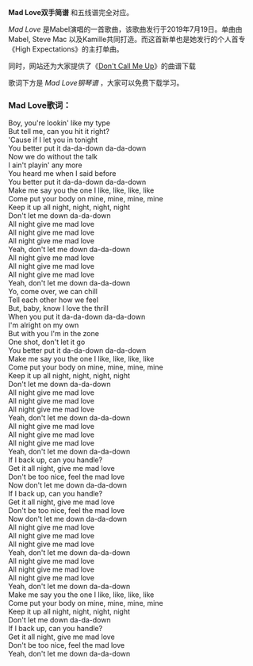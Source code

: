 

**Mad Love双手简谱** 和五线谱完全对应。

_Mad Love_ 是Mabel演唱的一首歌曲，该歌曲发行于2019年7月19日。单曲由 Mabel, Steve Mac
以及Kamille共同打造。而这首新单也是她发行的个人首专《High Expectations》的主打单曲。

同时，网站还为大家提供了《[Don't Call Me Up](Music-10152-Dont-Call-Me-Up-Mabel.html "Don't
Call Me Up")》的曲谱下载

歌词下方是 _Mad Love钢琴谱_ ，大家可以免费下载学习。

### Mad Love歌词：

Boy, you're lookin' like my type  
But tell me, can you hit it right?  
'Cause if I let you in tonight  
You better put it da-da-down da-da-down  
Now we do without the talk  
I ain't playin' any more  
You heard me when I said before  
You better put it da-da-down da-da-down  
Make me say you the one I like, like, like, like  
Come put your body on mine, mine, mine, mine  
Keep it up all night, night, night, night  
Don't let me down da-da-down  
All night give me mad love  
All night give me mad love  
All night give me mad love  
Yeah, don't let me down da-da-down  
All night give me mad love  
All night give me mad love  
All night give me mad love  
Yeah, don't let me down da-da-down  
Yo, come over, we can chill  
Tell each other how we feel  
But, baby, know I love the thrill  
When you put it da-da-down da-da-down  
I'm alright on my own  
But with you I'm in the zone  
One shot, don't let it go  
You better put it da-da-down da-da-down  
Make me say you the one I like, like, like, like  
Come put your body on mine, mine, mine, mine  
Keep it up all night, night, night, night  
Don't let me down da-da-down  
All night give me mad love  
All night give me mad love  
All night give me mad love  
Yeah, don't let me down da-da-down  
All night give me mad love  
All night give me mad love  
All night give me mad love  
Yeah, don't let me down da-da-down  
If I back up, can you handle?  
Get it all night, give me mad love  
Don't be too nice, feel the mad love  
Now don't let me down da-da-down  
If I back up, can you handle?  
Get it all night, give me mad love  
Don't be too nice, feel the mad love  
Now don't let me down da-da-down  
All night give me mad love  
All night give me mad love  
All night give me mad love  
Yeah, don't let me down da-da-down  
All night give me mad love  
All night give me mad love  
All night give me mad love  
Yeah, don't let me down da-da-down  
Make me say you the one I like, like, like, like  
Come put your body on mine, mine, mine, mine  
Keep it up all night, night, night, night  
Don't let me down da-da-down  
If I back up, can you handle?  
Get it all night, give me mad love  
Don't be too nice, feel the mad love  
Yeah, don't let me down da-da-down

